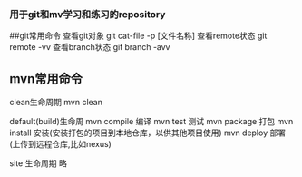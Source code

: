 ### 用于git和mv学习和练习的repository

##git常用命令
查看git对象
git cat-file -p [文件名称]
查看remote状态
git remote -vv
查看branch状态
git branch -avv	

## mvn常用命令
clean生命周期
mvn clean

default(build)生命周
mvn compile  编译
mvn test  测试
mvn package  打包
mvn install  安装(安装打包的项目到本地仓库，以供其他项目使用)
mvn deploy  部署(上传到远程仓库,比如nexus)

site 生命周期
略
